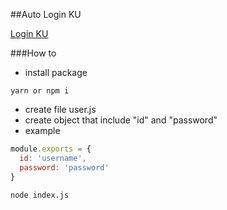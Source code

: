 ##Auto Login KU

[Login KU](https://login.ku.th)

###How to

- install package

```
yarn or npm i
```

- create file user.js
- create object that include "id" and "password"
- example

```javascript
module.exports = {
  id: 'username',
  password: 'password'
}
```

```
node index.js
```
